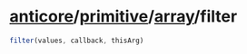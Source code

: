 # [anticore](../../../#reference)/[primitive](../../#reference)/[array](../#reference)/<a name="reference">filter</a>

```js
filter(values, callback, thisArg)
```